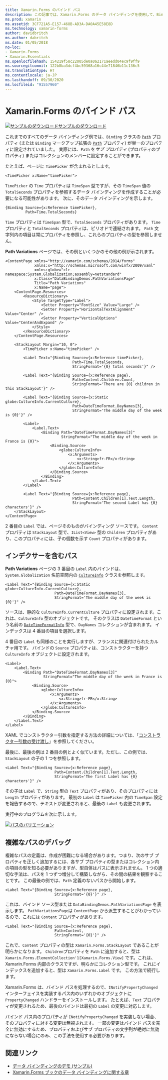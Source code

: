 ```yaml
---
title: Xamarin.Forms のバインド パス
description: この記事では、Xamarin.Forms のデータ バインディングを使用して、Binding クラスの Path プロパティでサブ プロパティおよびコレクション メンバーにアクセスする方法を説明します。
ms.prod: xamarin
ms.assetid: 3CF721A5-E157-468B-AD3A-DA0A45E58E8D
ms.technology: xamarin-forms
author: davidbritch
ms.author: dabritch
ms.date: 01/05/2018
no-loc:
- Xamarin.Forms
- Xamarin.Essentials
ms.openlocfilehash: 154219f58c22005de0a0a2171aeedd04ec9f9ff9
ms.sourcegitcommit: 122b8ba3dcf4bc59368a16c44e71846b11c136c5
ms.translationtype: HT
ms.contentlocale: ja-JP
ms.lasthandoff: 09/30/2020
ms.locfileid: "91557960"
---
```

# <a name="no-locxamarinforms-binding-path"></a>Xamarin.Forms のバインド パス

[![サンプルのダウンロード](~/media/shared/download.png)サンプルのダウンロード](https://docs.microsoft.com/samples/xamarin/xamarin-forms-samples/databindingdemos)

これまでのすべてのデータ バインディング例では、`Binding` クラスの [`Path`](xref:Xamarin.Forms.Binding.Path) プロパティ (または `Binding` マークアップ拡張の [`Path`](xref:Xamarin.Forms.Xaml.BindingExtension.Path) プロパティ) が単一のプロパティに設定されていました。 実際には、`Path` を*サブ プロパティ* (プロパティのプロパティ) またはコレクションのメンバーに設定することができます。

たとえば、ページに `TimePicker` が含まれるとします。

```xaml
<TimePicker x:Name="timePicker">
```

`TimePicker` の `Time` プロパティは `TimeSpan` 型ですが、その `TimeSpan` 値の `TotalSeconds` プロパティを参照するデータ バインディングを作成することが必要になる可能性があります。 次に、そのデータ バインディングを示します。

```xaml
{Binding Source={x:Reference timePicker},
         Path=Time.TotalSeconds}
```

`Time` プロパティは `TimeSpan` 型で、`TotalSeconds` プロパティがあります。 `Time` プロパティと `TotalSeconds` プロパティは、ピリオドで連結されます。 `Path` 文字列内の項目は常にプロパティを参照し、これらのプロパティの型を参照しません。

**Path Variations** ページでは、その例といくつかのその他の例が示されます。

```xaml
<ContentPage xmlns="http://xamarin.com/schemas/2014/forms"
             xmlns:x="http://schemas.microsoft.com/winfx/2009/xaml"
             xmlns:globe="clr-namespace:System.Globalization;assembly=netstandard"
             x:Class="DataBindingDemos.PathVariationsPage"
             Title="Path Variations"
             x:Name="page">
    <ContentPage.Resources>
        <ResourceDictionary>
            <Style TargetType="Label">
                <Setter Property="FontSize" Value="Large" />
                <Setter Property="HorizontalTextAlignment" Value="Center" />
                <Setter Property="VerticalOptions" Value="CenterAndExpand" />
            </Style>
        </ResourceDictionary>
    </ContentPage.Resources>

    <StackLayout Margin="10, 0">
        <TimePicker x:Name="timePicker" />

        <Label Text="{Binding Source={x:Reference timePicker},
                              Path=Time.TotalSeconds,
                              StringFormat='{0} total seconds'}" />

        <Label Text="{Binding Source={x:Reference page},
                              Path=Content.Children.Count,
                              StringFormat='There are {0} children in this StackLayout'}" />

        <Label Text="{Binding Source={x:Static globe:CultureInfo.CurrentCulture},
                              Path=DateTimeFormat.DayNames[3],
                              StringFormat='The middle day of the week is {0}'}" />

        <Label>
            <Label.Text>
                <Binding Path="DateTimeFormat.DayNames[3]"
                         StringFormat="The middle day of the week in France is {0}">
                    <Binding.Source>
                        <globe:CultureInfo>
                            <x:Arguments>
                                <x:String>fr-FR</x:String>
                            </x:Arguments>
                        </globe:CultureInfo>
                    </Binding.Source>
                </Binding>
            </Label.Text>
        </Label>

        <Label Text="{Binding Source={x:Reference page},
                              Path=Content.Children[1].Text.Length,
                              StringFormat='The second Label has {0} characters'}" />
    </StackLayout>
</ContentPage>
```

2 番目の `Label` では、ページそのものがバインディング ソースです。 `Content` プロパティは `StackLayout` 型で、`IList<View>` 型の `Children` プロパティがあり、このプロパティには、子の個数を示す `Count` プロパティがあります。

## <a name="paths-with-indexers"></a>インデクサーを含むパス

**Path Variations** ページの 3 番目の `Label` 内のバインドは、`System.Globalization` 名前空間内の [`CultureInfo`](xref:System.Globalization.CultureInfo) クラスを参照します。

```xaml
<Label Text="{Binding Source={x:Static globe:CultureInfo.CurrentCulture},
                      Path=DateTimeFormat.DayNames[3],
                      StringFormat='The middle day of the week is {0}'}" />
```

ソースは、静的な `CultureInfo.CurrentCulture` プロパティに設定されます。これは、`CultureInfo` 型のオブジェクトです。 そのクラスは `DateTimeFormat` という名前の [`DateTimeFormatInfo`](xref:System.Globalization.DateTimeFormatInfo) 型で、`DayNames` コレクションが含まれます。 インデックスは 4 番目の項目を選択します。

4 番目の `Label` も同様のことを実行しますが、フランスに関連付けられたカルチャ用です。 バインドの `Source` プロパティは、コンストラクターを持つ `CultureInfo` オブジェクトに設定されます。

```xaml
<Label>
    <Label.Text>
        <Binding Path="DateTimeFormat.DayNames[3]"
                 StringFormat="The middle day of the week in France is {0}">
            <Binding.Source>
                <globe:CultureInfo>
                    <x:Arguments>
                        <x:String>fr-FR</x:String>
                    </x:Arguments>
                </globe:CultureInfo>
            </Binding.Source>
        </Binding>
    </Label.Text>
</Label>
```

XAML でコンストラクター引数を指定する方法の詳細については、「[コンストラクター引数の受け渡し](~/xamarin-forms/xaml/passing-arguments.md#passing-constructor-arguments)」を参照してください。

最後に、最後の例は 2 番目の例とよく似ています。ただし、この例では、`StackLayout` の子の 1 つを参照します。

```xaml
<Label Text="{Binding Source={x:Reference page},
                      Path=Content.Children[1].Text.Length,
                      StringFormat='The first Label has {0} characters'}" />
```

その子は `Label` で、`String` 型の `Text` プロパティがあり、そのプロパティには `Length` プロパティがあります。 最初の `Label` は `TimePicker` 内の `TimeSpan` 設定を報告するので、テキストが変更されると、最後の `Label` も変更されます。

実行中のプログラムを次に示します。

[![パスのバリエーション](binding-path-images/pathvariations-small.png "パスのバリエーション")](binding-path-images/pathvariations-large.png#lightbox "パスのバリエーション")

## <a name="debugging-complex-paths"></a>複雑なパスのデバッグ

複雑なパスの定義は、作成が困難になる場合があります。つまり、次のサブ プロパティを正しく追加するには、各サブ プロパティの型またはコレクション内の項目の型を知る必要がありますが、型自体はパスに表示されません。 1 つの適切な手法は、パスを 1 つずつ増分して構築しながら、その間の結果を観察することです。 この最後の例では、`Path` 定義のないパスから開始します。

```xaml
<Label Text="{Binding Source={x:Reference page},
                      StringFormat='{0}'}" />
```

これは、バインド ソース型または `DataBindingDemos.PathVariationsPage` を表示します。 `PathVariationsPage`は `ContentPage` から派生することがわかっているので、これには `Content` プロパティがあります。

```xaml
<Label Text="{Binding Source={x:Reference page},
                      Path=Content,
                      StringFormat='{0}'}" />
```

これで、`Content` プロパティの型は `Xamarin.Forms.StackLayout` であることが明らかになります。 `Children`プロパティを `Path` に追加すると、型は `Xamarin.Forms.ElementCollection'1[Xamarin.Forms.View]` です。これは、Xamarin.Forms 内部のクラスですが、明らかにコレクション型です。 これにインデックスを追加すると、型は `Xamarin.Forms.Label` です。 この方法で続行します。

Xamarin.Forms は、バインド パスを処理するので、`INotifyPropertyChanged` インターフェイスを実装するパス内のいずれかのオブジェクトに `PropertyChanged` ハンドラーをインストールします。 たとえば、`Text` プロパティが変更されるため、最後のバインドは最初の `Label` の変更に対応します。

バインド パス内のプロパティが `INotifyPropertyChanged` を実装しない場合、そのプロパティに対する変更は無視されます。 一部の変更はバインド パスを完全に無効にするため、プロパティおよびサブ プロパティの文字列が絶対に無効にならない場合にのみ、この手法を使用する必要があります。

## <a name="related-links"></a>関連リンク

- [データ バインディングのデモ (サンプル)](/samples/xamarin/xamarin-forms-samples/databindingdemos)
- [Xamarin.Forms ブックのデータ バインディングに関する章](~/xamarin-forms/creating-mobile-apps-xamarin-forms/summaries/chapter16.md)